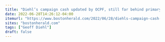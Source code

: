 ```yaml
---
title: "Diehl’s campaign cash updated by OCPF, still far behind primary opponent"
date: 2022-06-28T14:26:12-04:00
itemurl: "https://www.bostonherald.com/2022/06/28/diehls-campaign-cash-updated-by-ocpf-still-far-behind-primary-opponent/"
sites: "bostonherald.com"
tags: ["Geoff Diehl"]
draft: false
---
```


